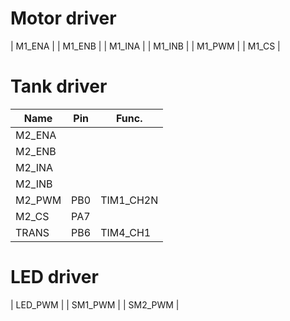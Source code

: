 Motor driver
====

| M1_ENA |
| M1_ENB |
| M1_INA |
| M1_INB |
| M1_PWM |
| M1_CS  |

Tank driver
====
| Name    | Pin  |  Func.    | 
| ------- | ---- | --------- |
| M2_ENA  |      | |
| M2_ENB  |      | |
| M2_INA  |      | |
| M2_INB  |      | |
| M2_PWM  | PB0  | TIM1_CH2N |
| M2_CS   | PA7  | |
| TRANS	  | PB6  | TIM4_CH1  |

LED driver
====
| LED_PWM |
| SM1_PWM |
| SM2_PWM |
